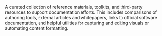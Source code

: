 A curated collection of reference materials, toolkits, and third-party resources to support documentation efforts. This includes comparisons of authoring tools, external articles and whitepapers, links to official software documentation, and helpful utilities for capturing and editing visuals or automating content formatting.
